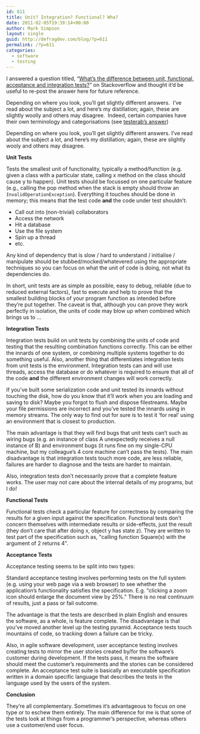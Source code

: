 ```yaml
---
id: 611
title: Unit? Integration? Functional? Wha?
date: 2011-02-05T19:39:14+00:00
author: Mark Simpson
layout: single
guid: http://defragdev.com/blog/?p=611
permalink: /?p=611
categories:
  - software
  - testing
---
```

I answered a question titled, “[What’s the difference between unit, functional, acceptance and integration tests?](http://stackoverflow.com/questions/4904096/whats-the-difference-between-unit-functional-acceptance-and-integration-tests)” on Stackoverflow and thought it’d be useful to re-post the answer here for future reference.

<!--more-->

Depending on where you look, you&#8217;ll get slightly different answers.&#160; I&#8217;ve read about the subject a lot, and here&#8217;s my distillation; again, these are slightly woolly and others may disagree.&#160; Indeed, certain companies have their own terminology and categorisations (see [testerab’s answer](http://stackoverflow.com/questions/4904096/whats-the-difference-between-unit-functional-acceptance-and-integration-tests/4908086#4908086))

Depending on where you look, you&#8217;ll get slightly different answers. I&#8217;ve read about the subject a lot, and here&#8217;s my distillation; again, these are slightly wooly and others may disagree.

**Unit Tests**

Tests the smallest unit of functionality, typically a method/function (e.g. given a class with a particular state, calling x method on the class should cause y to happen). Unit tests should be focussed on one particular feature (e.g., calling the pop method when the stack is empty should throw an `InvalidOperationException`). Everything it touches should be done in memory; this means that the test code **and** the code under test shouldn&#8217;t:

  * Call out into (non-trivial) collaborators 
  * Access the network 
  * Hit a database 
  * Use the file system 
  * Spin up a thread 
  * etc. 

Any kind of dependency that is slow / hard to understand / initialise / manipulate should be stubbed/mocked/whatevered using the appropriate techniques so you can focus on what the unit of code is doing, not what its dependencies do. 

In short, unit tests are as simple as possible, easy to debug, reliable (due to reduced external factors), fast to execute and help to prove that the smallest building blocks of your program function as intended before they&#8217;re put together. The caveat is that, although you can prove they work perfectly in isolation, the units of code may blow up when combined which brings us to &#8230;

**Integration Tests**

Integration tests build on unit tests by combining the units of code and testing that the resulting combination functions correctly. This can be either the innards of one system, or combining multiple systems together to do something useful. Also, another thing that differentiates integration tests from unit tests is the environment. Integration tests can and will use threads, access the database or do whatever is required to ensure that all of the code **and** the different environment changes will work correctly. 

If you&#8217;ve built some serialization code and unit tested its innards without touching the disk, how do you know that it&#8217;ll work when you are loading and saving to disk? Maybe you forgot to flush and dispose filestreams. Maybe your file permissions are incorrect and you&#8217;ve tested the innards using in memory streams. The only way to find out for sure is to test it &#8216;for real&#8217; using an environment that is closest to production.

The main advantage is that they will find bugs that unit tests can&#8217;t such as wiring bugs (e.g. an instance of class A unexpectedly receives a null instance of B) and environment bugs (it runs fine on my single-CPU machine, but my colleague&#8217;s 4 core machine can&#8217;t pass the tests). The main disadvantage is that integration tests touch more code, are less reliable, failures are harder to diagnose and the tests are harder to maintain.

Also, integration tests don&#8217;t necessarily prove that a complete feature works. The user may not care about the internal details of my programs, but I do!

**Functional Tests**

Functional tests check a particular feature for correctness by comparing the results for a given input against the specification. Functional tests don&#8217;t concern themselves with intermediate results or side-effects, just the result (they don&#8217;t care that after doing x, object y has state z). They are written to test part of the specification such as, "calling function Square(x) with the argument of 2 returns 4". 

**Acceptance Tests**

Acceptance testing seems to be split into two types:

Standard acceptance testing involves performing tests on the full system (e.g. using your web page via a web browser) to see whether the application&#8217;s functionality satisfies the specification. E.g. "clicking a zoom icon should enlarge the document view by 25%." There is no real continuum of results, just a pass or fail outcome. 

The advantage is that the tests are described in plain English and ensures the software, as a whole, is feature complete. The disadvantage is that you&#8217;ve moved another level up the testing pyramid. Acceptance tests touch mountains of code, so tracking down a failure can be tricky. 

Also, in agile software development, user acceptance testing involves creating tests to mirror the user stories created by/for the software&#8217;s customer during development. If the tests pass, it means the software should meet the customer&#8217;s requirements and the stories can be considered complete. An acceptance test suite is basically an executable specification written in a domain specific language that describes the tests in the language used by the users of the system.

**Conclusion**

They&#8217;re all complementary. Sometimes it&#8217;s advantageous to focus on one type or to eschew them entirely. The main difference for me is that some of the tests look at things from a programmer&#8217;s perspective, whereas others use a customer/end user focus.